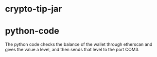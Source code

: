 # crypto-tip-jar
# python-code
The python code checks the balance of the wallet through etherscan and gives the value a level, and then sends that level to the port COM3. 